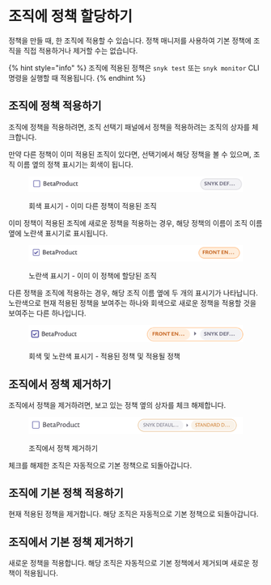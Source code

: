 # 조직에 정책 할당하기

정책을 만들 때, 한 조직에 적용할 수 있습니다. 정책 매니저를 사용하여 기본 정책에 조직을 직접 적용하거나 제거할 수는 없습니다.

{% hint style="info" %}
조직에 적용된 정책은 `snyk test` 또는 `snyk monitor` CLI 명령을 실행할 때 적용됩니다.
{% endhint %}

## 조직에 정책 적용하기

조직에 정책을 적용하려면, 조직 선택기 패널에서 정책을 적용하려는 조직의 상자를 체크합니다.

만약 다른 정책이 이미 적용된 조직이 있다면, 선택기에서 해당 정책을 볼 수 있으며, 조직 이름 옆의 정책 표시기는 회색이 됩니다.

<div align="left">

<figure><img src="../../.gitbook/assets/mceclip3-2-.png" alt="회색 표시기 - 이미 다른 정책이 적용된 조직"><figcaption><p>회색 표시기 - 이미 다른 정책이 적용된 조직</p></figcaption></figure>

</div>

이미 정책이 적용된 조직에 새로운 정책을 적용하는 경우, 해당 정책의 이름이 조직 이름 옆에 노란색 표시기로 표시됩니다.

<div align="left">

<figure><img src="../../.gitbook/assets/mceclip2-6-.png" alt="노란색 표시기 - 이미 이 정책에 할당된 조직"><figcaption><p>노란색 표시기 - 이미 이 정책에 할당된 조직</p></figcaption></figure>

</div>

다른 정책을 조직에 적용하는 경우, 해당 조직 이름 옆에 두 개의 표시기가 나타납니다. 노란색으로 현재 적용된 정책을 보여주는 하나와 회색으로 새로운 정책을 적용할 것을 보여주는 다른 하나입니다.

<div align="left">

<figure><img src="../../.gitbook/assets/mceclip1-16-.png" alt="회색 및 노란색 표시기 - 적용된 정책 및 적용될 정책"><figcaption><p>회색 및 노란색 표시기 - 적용된 정책 및 적용될 정책</p></figcaption></figure>

</div>

## 조직에서 정책 제거하기

조직에서 정책을 제거하려면, 보고 있는 정책 옆의 상자를 체크 해제합니다.

<div align="left">

<figure><img src="../../.gitbook/assets/untitled-2-.png" alt="조직에서 정책 제거하기"><figcaption><p>조직에서 정책 제거하기</p></figcaption></figure>

</div>

체크를 해제한 조직은 자동적으로 기본 정책으로 되돌아갑니다.

## 조직에 기본 정책 적용하기

현재 적용된 정책을 제거합니다. 해당 조직은 자동적으로 기본 정책으로 되돌아갑니다.

## 조직에서 기본 정책 제거하기

새로운 정책을 적용합니다. 해당 조직은 자동적으로 기본 정책에서 제거되며 새로운 정책이 적용됩니다.